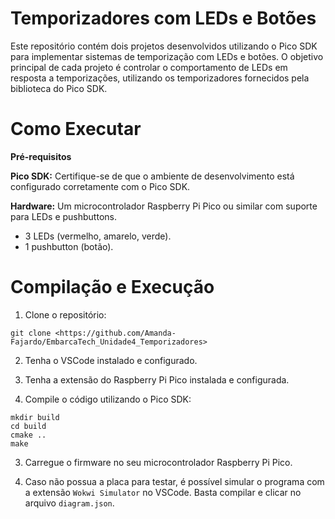 # Temporizadores com LEDs e Botões

Este repositório contém dois projetos desenvolvidos utilizando o Pico SDK para implementar sistemas de temporização com LEDs e botões. O objetivo principal de cada projeto é controlar o comportamento de LEDs em resposta a temporizações, utilizando os temporizadores fornecidos pela biblioteca do Pico SDK.

# Como Executar

**Pré-requisitos**

**Pico SDK:** Certifique-se de que o ambiente de desenvolvimento está configurado corretamente com o Pico SDK.

**Hardware:** Um microcontrolador Raspberry Pi Pico ou similar com suporte para LEDs e pushbuttons.
- 3 LEDs (vermelho, amarelo, verde).
- 1 pushbutton (botão).

# Compilação e Execução

1. Clone o repositório:
```
git clone <https://github.com/Amanda-Fajardo/EmbarcaTech_Unidade4_Temporizadores>
```

2. Tenha o VSCode instalado e configurado.
   
3. Tenha a extensão do Raspberry Pi Pico instalada e configurada.
   
2. Compile o código utilizando o Pico SDK:

```
mkdir build
cd build
cmake ..
make
```
3. Carregue o firmware no seu microcontrolador Raspberry Pi Pico.
   
4. Caso não possua a placa para testar, é possível simular o programa com a extensão `Wokwi Simulator` no VSCode. Basta compilar e clicar no arquivo `diagram.json`.
